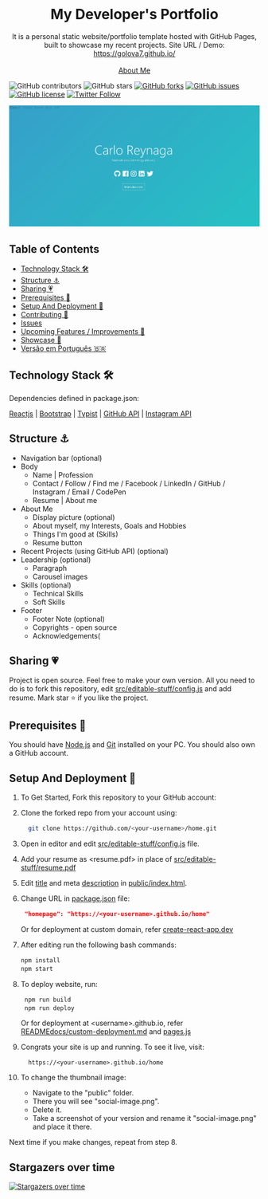 <!-- PROJECT LOGO -->
<br />
<p align="center">
  <h1 align="center">My Developer's Portfolio</h1>

  <p align="center">
    It is a personal static website/portfolio template hosted with GitHub Pages, built to showcase my recent projects. Site URL / Demo: 
    <a href="https://golova7.github.io/">https://golova7.github.io/</a>
    <br />
    <br />
    <a href="https://golova7.github.io/">About Me</a>
  </p>
</p>

![GitHub contributors](https://img.shields.io/github/contributors/golova7/home?color=ffcc66&style=for-the-badge)
![GitHub stars](https://img.shields.io/github/stars/golova7/home?color=ffcc66&style=for-the-badge)
[![GitHub forks](https://img.shields.io/github/forks/golova7/home?style=for-the-badge)](https://github.com/golova7/star_book/network)
[![GitHub issues](https://img.shields.io/github/issues/golova7/home?color=ffcc66&style=for-the-badge)](https://github.com/golova7/star_book/issues)
[![GitHub license](https://img.shields.io/github/license/golova7/home?style=for-the-badge)](https://github.com/golova7/home/blob/master/LICENSE)
[![Twitter Follow](https://img.shields.io/twitter/follow/golova7?color=ffcc66&logo=twitter&logoColor=ffffff&style=for-the-badge)](https://twitter.com/golova7)

[![Site preview](/public/site.JPG)](https://golova7.github.io/home)

## Table of Contents

- [Technology Stack 🛠️](#technology-stack-)
- [Structure ⚓](#structure-)
- [Sharing 💗](#sharing-)
- [Prerequisites 🍪](#prerequisites-)
- [Setup And Deployment 🔧](#setup-and-deployment-)
- [Contributing 🙌](#contributing-)
- [Issues](#issues)
- [Upcoming Features / Improvements 🔗](#upcoming-features-/-improvements-)
- [Showcase 🚀](#showcase-)
- [Versão em Português :brazil:](#versao-em-portugues-)

## Technology Stack 🛠️

Dependencies defined in package.json:

[Reactjs](https://reactjs.org/)
| [Bootstrap](https://getbootstrap.com/)
| [Typist](https://github.com/jstejada/react-typist)
| [GitHub API](https://developer.github.com/v3/repos/)
| [Instagram API](https://www.instagram.com/developer/embedding/)

## Structure ⚓

- Navigation bar (optional)
- Body
  - Name | Profession
  - Contact / Follow / Find me / Facebook / LinkedIn / GitHub / Instagram / Email / CodePen
  - Resume | About me
- About Me
  - Display picture (optional)
  - About myself, my Interests, Goals and Hobbies
  - Things I'm good at (Skills)
  - Resume button
- Recent Projects (using GitHub API) (optional)
- Leadership (optional)
  - Paragraph
  - Carousel images
- Skills (optional)
  - Technical Skills
  - Soft Skills
- Footer
  - Footer Note (optional)
  - Copyrights - open source
  - Acknowledgements(

## Sharing 💗

Project is open source. Feel free to make your own version. All you need to do is to fork this repository, edit [src/editable-stuff/config.js](./src/editable-stuff/config.js) and add resume. Mark star ⭐ if you like the project.

## Prerequisites 🍪

You should have [Node.js](https://nodejs.org/en/) and [Git](https://git-scm.com/) installed on your PC. You should also own a GitHub account.

## Setup And Deployment 🔧

1. To Get Started, Fork this repository to your GitHub account:
2. Clone the forked repo from your account using:

   ```bash
     git clone https://github.com/<your-username>/home.git
   ```

3. Open in editor and edit [src/editable-stuff/config.js](./src/editable-stuff/config.js) file.

4. Add your resume as <resume.pdf> in place of [src/editable-stuff/resume.pdf](./src/editable-stuff/)

5. Edit [title](./public/index.html#L34) and meta [description](./public/index.html#L13) in [public/index.html](./public/index.html).
6. Change URL in [package.json](./package.json) file:

   ```json
    "homepage": "https://<your-username>.github.io/home"
   ```

   Or for deployment at custom domain, refer [create-react-app.dev](https://create-react-app.dev/docs/deployment/#step-1-add-homepage-to-packagejson)

7. After editing run the following bash commands:

   ```bash
   npm install
   npm start
   ```

8. To deploy website, run:

   ```bash
    npm run build
    npm run deploy
   ```

   Or for deployment at \<username>.github.io, refer [READMEdocs/custom-deployment.md](./READMEdocs/custom-deployment.md) and [pages.js](./pages.js)

9. Congrats your site is up and running. To see it live, visit:

   ```https
     https://<your-username>.github.io/home
   ```

10. To change the thumbnail image:

    - Navigate to the "public" folder.  
    - There you will see "social-image.png".  
    - Delete it.   
    - Take a screenshot of your version and rename it "social-image.png" and place it there.  
    
   Next time if you make changes, repeat from step 8.

## Stargazers over time

[![Stargazers over time](https://starchart.cc/hashirshoaeb/home.svg)](https://starchart.cc/golova7/home)
